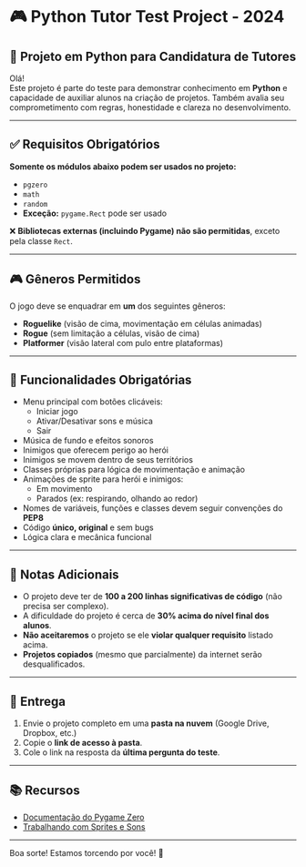 # 🎮 Python Tutor Test Project - 2024

## 🐍 Projeto em Python para Candidatura de Tutores

Olá!  
Este projeto é parte do teste para demonstrar conhecimento em **Python** e capacidade de auxiliar alunos na criação de projetos. Também avalia seu comprometimento com regras, honestidade e clareza no desenvolvimento.

---

## ✅ Requisitos Obrigatórios

**Somente os módulos abaixo podem ser usados no projeto:**
- `pgzero`
- `math`
- `random`
- **Exceção:** `pygame.Rect` pode ser usado

❌ **Bibliotecas externas (incluindo Pygame) não são permitidas**, exceto pela classe `Rect`.

---

## 🎮 Gêneros Permitidos

O jogo deve se enquadrar em **um** dos seguintes gêneros:
- **Roguelike** (visão de cima, movimentação em células animadas)
- **Rogue** (sem limitação a células, visão de cima)
- **Platformer** (visão lateral com pulo entre plataformas)

---

## 🧩 Funcionalidades Obrigatórias

- Menu principal com botões clicáveis:
  - Iniciar jogo
  - Ativar/Desativar sons e música
  - Sair
- Música de fundo e efeitos sonoros
- Inimigos que oferecem perigo ao herói
- Inimigos se movem dentro de seus territórios
- Classes próprias para lógica de movimentação e animação
- Animações de sprite para herói e inimigos:
  - Em movimento
  - Parados (ex: respirando, olhando ao redor)
- Nomes de variáveis, funções e classes devem seguir convenções do **PEP8**
- Código **único, original** e sem bugs
- Lógica clara e mecânica funcional

---

## 📌 Notas Adicionais

- O projeto deve ter de **100 a 200 linhas significativas de código** (não precisa ser complexo).
- A dificuldade do projeto é cerca de **30% acima do nível final dos alunos**.
- **Não aceitaremos** o projeto se ele **violar qualquer requisito** listado acima.
- **Projetos copiados** (mesmo que parcialmente) da internet serão desqualificados.

---

## 📁 Entrega

1. Envie o projeto completo em uma **pasta na nuvem** (Google Drive, Dropbox, etc.)
2. Copie o **link de acesso à pasta**.
3. Cole o link na resposta da **última pergunta do teste**.

---

## 📚 Recursos

- [Documentação do Pygame Zero](https://pygame-zero.readthedocs.io)
- [Trabalhando com Sprites e Sons](https://pygame-zero.readthedocs.io/en/stable/sprites.html)

---

Boa sorte! Estamos torcendo por você! 🚀
